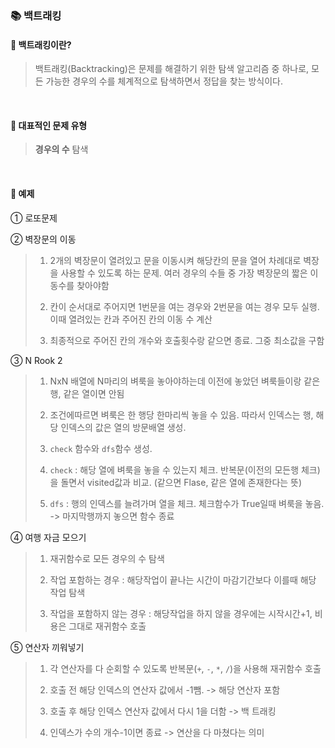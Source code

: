 ### 📚 백트래킹

#### 📌 백트래킹이란?
> 백트래킹(Backtracking)은 문제를 해결하기 위한 탐색 알고리즘 중 하나로, 모든 가능한 경우의 수를 체계적으로 탐색하면서 정답을 찾는 방식이다.

<br>

#### 📌 대표적인 문제 유형
> **경우의 수** 탐색

<br>

#### 📌 예제
① 로또문제

② 벽장문의 이동
> 1. 2개의 벽장문이 열려있고 문을 이동시켜 해당칸의 문을 열어 차례대로 벽장을 사용할 수 있도록 하는 문제. 여러 경우의 수들 중 가장 벽장문의 짧은 이동수를 찾아야함
> 
> 2. 칸이 순서대로 주어지면 1번문을 여는 경우와 2번문을 여는 경우 모두 실행. 이때 열려있는 칸과 주어진 칸의 이동 수 계산
> 
> 3. 최종적으로 주어진 칸의 개수와 호출횟수랑 같으면 종료. 그중 최소값을 구함

③ N Rook 2
> 1. NxN 배열에 N마리의 벼룩을 놓아야하는데 이전에 놓았던 벼룩들이랑 같은 행, 같은 열이면 안됨
>    
> 2. 조건에따르면 벼룩은 한 행당 한마리씩 놓을 수 있음. 따라서 인덱스는 행, 해당 인덱스의 값은 열의 방문배열 생성.
>    
> 3. `check` 함수와 `dfs`함수 생성.
>
> 4. `check` : 해당 열에 벼룩을 놓을 수 있는지 체크. 반복문(이전의 모든행 체크)을 돌면서 visited값과 비교. (같으면 Flase, 같은 열에 존재한다는 뜻)
>
> 5. `dfs` : 행의 인덱스를 늘려가며 열을 체크. 체크함수가 True일때 벼룩을 놓음. -> 마지막행까지 놓으면 함수 종료 

④ 여행 자금 모으기
> 1. 재귀함수로 모든 경우의 수 탐색
>
> 2. 작업 포함하는 경우 : 해당작업이 끝나는 시간이 마감기간보다 이를때 해당 작업 탐색
>
> 3. 작업을 포함하지 않는 경우 : 해당작업을 하지 않을 경우에는 시작시간+1, 비용은 그대로 재귀함수 호출

⑤ 연산자 끼워넣기
> 1. 각 연산자를 다 순회할 수 있도록 반복문(`+`, `-`, `*`, `/`)을 사용해 재귀함수 호출
>
> 2. 호출 전 해당 인덱스의 연산자 값에서 -1뺌. -> 해당 연산자 포함
>
> 3. 호출 후 해당 인덱스 연산자 값에서 다시 1을 더함 -> 백 트래킹
>
> 4. 인덱스가 수의 개수-1이면 종료 -> 연산을 다 마쳤다는 의미
